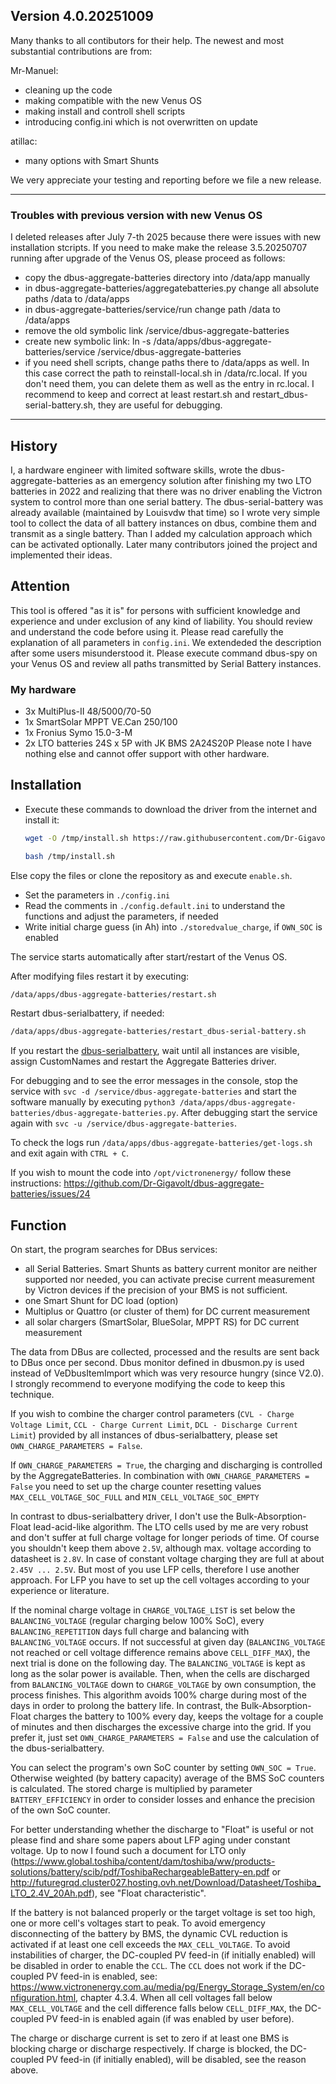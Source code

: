 ## Version 4.0.20251009

Many thanks to all contibutors for their help. The newest and most substantial contributions are from:

Mr-Manuel:
- cleaning up the code
- making compatible with the new Venus OS
- making install and controll shell scripts
- introducing config.ini which is not overwritten on update

atillac:
- many options with Smart Shunts

We very appreciate your testing and reporting before we file a new release.

-----------------------------------------------------------------------------------------------------------------------------------------------------
### Troubles with previous version with new Venus OS

I deleted releases after July 7-th 2025 because there were issues with new installation stcripts. If you need to make make the release 3.5.20250707 running after upgrade of the Venus OS, please proceed as follows:

- copy the dbus-aggregate-batteries directory into /data/app manually
- in dbus-aggregate-batteries/aggregatebatteries.py change all absolute paths /data to /data/apps
- in dbus-aggregate-batteries/service/run change path /data to /data/apps
- remove the old symbolic link /service/dbus-aggregate-batteries
- create new symbolic link: ln -s /data/apps/dbus-aggregate-batteries/service /service/dbus-aggregate-batteries
- if you need shell scripts, change paths there to /data/apps as well. In this case correct the path to reinstall-local.sh in /data/rc.local. If you don't need them, you can delete them as well as the entry in rc.local. I recommend to keep and correct at least restart.sh and restart_dbus-serial-battery.sh, they are useful for debugging.
-----------------------------------------------------------------------------------------------------------------------------------------------------

## History
I, a hardware engineer with limited software skills, wrote the dbus-aggregate-batteries as an emergency solution after finishing my two LTO batteries in 2022 and realizing that there was no driver enabling the Victron system to control more than one serial battery. The dbus-serial-battery was already available (maintained by Louisvdw that time) so I wrote very simple tool to collect the data of all battery instances on dbus, combine them and transmit as a single battery. Than I added my calculation approach which can be activated optionally. Later many contributors joined the project and implemented their ideas.

## Attention
This tool is offered "as it is" for persons with sufficient knowledge and experience and under exclusion of any kind of liability. You should review and understand the code before using it. Please read carefully the explanation of all parameters in `config.ini`. We extendeded the description after some users misunderstood it. Please execute command dbus-spy on your Venus OS and review all paths transmitted by Serial Battery instances.

### My hardware
- 3x MultiPlus-II 48/5000/70-50
- 1x SmartSolar MPPT VE.Can 250/100
- 1x Fronius Symo 15.0-3-M
- 2x LTO batteries 24S x 5P with JK BMS 2A24S20P
Please note I have nothing else and cannot offer support with other hardware.

## Installation
- Execute these commands to download the driver from the internet and install it:
  ```bash
  wget -O /tmp/install.sh https://raw.githubusercontent.com/Dr-Gigavolt/dbus-aggregate-batteries/main/install.sh

  bash /tmp/install.sh
  ```

Else copy the files or clone the repository as and execute `enable.sh`.

- Set the parameters in `./config.ini`
- Read the comments in `./config.default.ini` to understand the functions and adjust the parameters, if needed
- Write initial charge guess (in Ah) into `./storedvalue_charge`, if `OWN_SOC` is enabled

The service starts automatically after start/restart of the Venus OS.

After modifying files restart it by executing:
```bash
/data/apps/dbus-aggregate-batteries/restart.sh
```

Restart dbus-serialbattery, if needed:
```bash
/data/apps/dbus-aggregate-batteries/restart_dbus-serial-battery.sh
```

If you restart the [dbus-serialbattery](https://github.com/mr-manuel/venus-os_dbus-serialbattery), wait until all instances are visible, assign CustomNames and restart the Aggregate Batteries driver.

For debugging and to see the error messages in the console, stop the service with `svc -d /service/dbus-aggregate-batteries` and start the software manually by executing `python3 /data/apps/dbus-aggregate-batteries/dbus-aggregate-batteries.py`.
After debugging start the service again with `svc -u /service/dbus-aggregate-batteries`.

To check the logs run `/data/apps/dbus-aggregate-batteries/get-logs.sh` and exit again with `CTRL + C`.

If you wish to mount the code into `/opt/victronenergy/` follow these instructions:
https://github.com/Dr-Gigavolt/dbus-aggregate-batteries/issues/24

## Function

On start, the program searches for DBus services:
- all Serial Batteries. Smart Shunts as battery current monitor are neither supported nor needed, you can activate precise current measurement by Victron devices if the precision of your BMS is not sufficient.
- one Smart Shunt for DC load (option)
- Multiplus or Quattro (or cluster of them) for DC current measurement
- all solar chargers (SmartSolar, BlueSolar, MPPT RS) for DC current measurement

The data from DBus are collected, processed and the results are sent back to DBus once per second.
Dbus monitor defined in dbusmon.py is used instead of VeDbusItemImport which was very resource hungry (since V2.0). I strongly recommend to everyone modifying the code to keep this technique.

If you wish to combine the charger control parameters (`CVL - Charge Voltage Limit`, `CCL - Charge Current Limit`, `DCL - Discharge Current Limit`) provided by all instances of dbus-serialbattery, please set `OWN_CHARGE_PARAMETERS = False`.

If `OWN_CHARGE_PARAMETERS = True`, the charging and discharging is controlled by the AggregateBatteries.
In combination with `OWN_CHARGE_PARAMETERS = False` you need to set up the charge counter resetting values `MAX_CELL_VOLTAGE_SOC_FULL` and `MIN_CELL_VOLTAGE_SOC_EMPTY`

In contrast to dbus-serialbattery driver, I don't use the Bulk-Absorption-Float lead-acid-like algorithm. The LTO cells used by me are very robust and don't suffer at full charge voltage for longer periods of time. Of course you shouldn't keep them above `2.5V`, although max. voltage according to datasheet is `2.8V`. In case of constant voltage charging they are full at about `2.45V ... 2.5V`. But most of you use LFP cells, therefore I use another approach. For LFP you have to set up the cell voltages according to your experience or literature.

If the nominal charge voltage in `CHARGE_VOLTAGE_LIST` is set below the `BALANCING_VOLTAGE` (regular charging below 100% SoC), every `BALANCING_REPETITION` days full charge and balancing with `BALANCING_VOLTAGE` occurs. If not successful at given day (`BALANCING_VOLTAGE` not reached or cell voltage difference remains above `CELL_DIFF_MAX`), the next trial is done on the following day. The `BALANCING_VOLTAGE` is kept as long as the solar power is available. Then, when the cells are discharged from `BALANCING_VOLTAGE` down to `CHARGE_VOLTAGE` by own consumption, the process finishes. This algorithm avoids 100% charge during most of the days in order to prolong the battery life. In contrast, the Bulk-Absorption-Float charges the battery to 100% every day, keeps the voltage for a couple of minutes and then discharges the excessive charge into the grid. If you prefer it, just set `OWN_CHARGE_PARAMETERS = False` and use the calculation of the dbus-serialbattery.

You can select the program's own SoC counter by setting `OWN_SOC = True`. Otherwise weighted (by battery capacity) average of the BMS SoC counters is calculated. The stored charge is multiplied by parameter `BATTERY_EFFICIENCY` in order to consider losses and enhance the precision of the own SoC counter.

For better understanding whether the discharge to "Float" is useful or not please find and share some papers about LFP aging under constant voltage. Up to now I found such a document for LTO only (https://www.global.toshiba/content/dam/toshiba/ww/products-solutions/battery/scib/pdf/ToshibaRechargeableBattery-en.pdf or http://futuregrqd.cluster027.hosting.ovh.net/Download/Datasheet/Toshiba_LTO_2.4V_20Ah.pdf), see "Float characteristic".

If the battery is not balanced properly or the target voltage is set too high, one or more cell's voltages start to peak. To avoid emergency disconnecting of the battery by BMS, the dynamic CVL reduction is activated if at least one cell exceeds the `MAX_CELL_VOLTAGE`. To avoid instabilities of charger, the DC-coupled PV feed-in (if initially enabled) will be disabled in order to enable the `CCL`. The `CCL` does not work if the DC-coupled PV feed-in is enabled, see: https://www.victronenergy.com.au/media/pg/Energy_Storage_System/en/configuration.html, chapter 4.3.4. When all cell voltages fall below `MAX_CELL_VOLTAGE` and the cell difference falls below `CELL_DIFF_MAX`, the DC-coupled PV feed-in is enabled again (if was enabled by user before).

The charge or discharge current is set to zero if at least one BMS is blocking charge or discharge respectively. If charge is blocked, the DC-coupled PV feed-in (if initially enabled), will be disabled, see the reason above.
